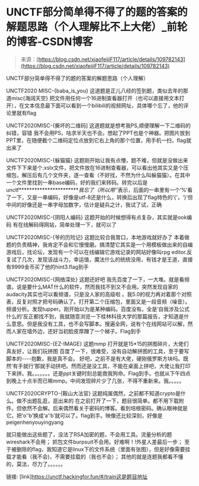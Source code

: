 <!--yml
category: 未分类
date: 2022-04-26 14:53:00
-->

# UNCTF部分简单得不得了的题的答案的解题思路（个人理解比不上大佬）_前轮的博客-CSDN博客

> 来源：[https://blog.csdn.net/xiaofeijiF117/article/details/109782143](https://blog.csdn.net/xiaofeijiF117/article/details/109782143)

UNCTF部分简单得不得了的题的答案的解题思路（个人理解）

UNCTF2020 MISC-{baba_is_you}
这道题是正儿八经的签到题，类似去年的那道misc{海阔天空}
把文件用任何一个16进制查看器打开（也可以直接用文本打开），在文本信息最下面可以看到一个bilibili的视频网址，具体哪个忘了，他的评论里就有flag

UNCTF2020MISC-{撕坏的二维码]
这道题就是想考我PS,顺便理解一下二维码的纠错，容错
我不会用PS，咕求半天也不会。想起了PPT也是个神器。把图片放到PPT里，在随便截个二维码定位点放到它右上角的那个位置，用手机一扫，flag就出来了

UNCTF2020MISC-{躲猫猫}
这题刚开始让我有点懵，题不难，但就是没做出来
文件下下来是个.xslx文件，把文件放在16进制查看器，可以看出他其实又是个压缩包，解压后有几个文件夹，逐一查看（不好找，不然为什么叫躲猫猫）。在其中一个文件里找到一串base编码，好的我们来转码。转完以后是unctf************************我忘了（所以用‘*’表示，后面的一串里有一个‘%’看了一下，又是一串编码，好像是utf-8还是什么，转换后出现了flag特色的‘{’，‘}’但中间的好像还是一串字母加数字，估计是疑兵之计，我试了试，正确

UNCTF2020MISC-{阴阳人编码}
这题开始的时候想得有点复杂，其实就是ook编码
有在线解码得网站，简单处理一下，就可以了

UNCTF2020MISC-{爷的历险记}
这题比较合我胃口，本地游戏就好办了
本着做题的负责精神，我肯定不会和它慢慢磨。搞清楚它其实是一个用模板做出来的自编游戏后，找论坛，发现有一个可以在线编辑它游戏记录的网站好像叫rpg editor.反复试了几次，发现该战斗力，幸运值，魔法什么的统统没用，有钱才是王道，直接有9999金币买了他的hint3.flag到手

UNCTF2020MISC-{网络深处}
这题还好吧
我先百度了一下，一大堆。就是看频谱。说是要什么MAT什么的软件，然而我找不到又不会用。突然发现自家的audacity其实也可以看频谱，只是没人家的高级啦 。我5.0的视力再对着那个对照表，反复对照才把号码确认了。打开第二个压缩包，里面又是一段音频（噪音）。频谱分析。发现tupper。刚开始以为是某种编码。百度没有。全是‘自我涉及公式什么的’反正都找不到，我就随意浏览一下桂林科技大学的那篇报告，才知道是什么意思。但是我没有工具，也不会写脚本。搜遍全网，说有个在线网站可以解，然而人家在墙外边，还好当初脸皮厚蹭了一个梯子。Flag到手

UNCTF2020MISC-{EZ-IMAGE}
这题mmp
打开就是15*15的拼图碎片，大佬们真友好，让我们玩拼图
百度了一下，很难受，没有自动解拼图的工具，至于要写脚本的----抱歉，我是真不会。
好吧，之前不是有大佬，硬刚俄罗斯方块吗。既然‘有手就行’那就手动拼吧。然而还是没工具，不能在桌面上拼吧，大佬让我打印下来拼。我。。。。。。。还是ppt关键时刻总能救我狗命。Flag到手。也就从下午四点到晚上十点半而已嘛mmp。中间发现碎片少了几张，不得不重新来。我。。。。。

UNCTF2020CRYPTO-{鞍山大法官}
这题纯属偶然，之前都不知道crypto是什么。做不出题乱逛，逛出来的
在之前打开了一下，题目很简单。都不用下载附件。但依然不会解。后来偶然看关于密码的博客。看到培根密码。确认眼神就是它。把‘o’‘b’换成‘a’‘b’就可以了。flag到手。映像还比较深刻，好像是peigenhenyouyingyang

就只能做出这些题了，没法了RSA加密的题，不会用工具。流量分析的题wireshark不会用；
抓包文件burpsuit不会用。好难啊！!外星人差最后一步； 至于被删除的flag，我知道它是linux下的文件系统（里面有张图），但是好像需要挂载才能看（我不会)，不需要挂载的（我也不会）； 其他的就是连题我都看不懂的，莫法，尽力了。。。。。。

链接: [link]https://unctf.hackingfor.fun/#/train这是题目地址